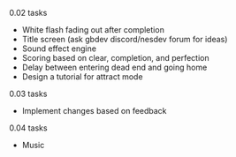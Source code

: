 0.02 tasks

- White flash fading out after completion
- Title screen (ask gbdev discord/nesdev forum for ideas)
- Sound effect engine
- Scoring based on clear, completion, and perfection
- Delay between entering dead end and going home
- Design a tutorial for attract mode

0.03 tasks

- Implement changes based on feedback

0.04 tasks

- Music

